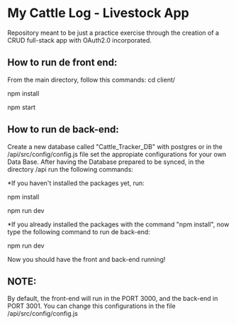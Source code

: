 # My Cattle Log - Livestock App

Repository meant to be just a practice exercise through the creation of a CRUD full-stack app with OAuth2.0 incorporated.

## How to run de front end:

From the main directory, follow this commands:
cd client/

npm install

npm start

## How to run de back-end:

Create a new database called "Cattle_Tracker_DB" with postgres or in the /api/src/config/config.js file set the appropiate configurations for your own Data Base.
After having the Database prepared to be synced, in the directory /api run the following commands:

\*If you haven't installed the packages yet, run:

npm install

npm run dev

\*If you already installed the packages with the command "npm install", now type the following command to run de back-end:

npm run dev

Now you should have the front and back-end running!

## NOTE:

By default, the front-end will run in the PORT 3000, and the back-end in PORT 3001. You can change this configurations in the file /api/src/config/config.js
